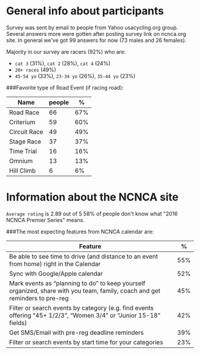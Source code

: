 # General info about participants

Survey was sent by email to people from Yahoo usacycling.org group. Several answers more were gotten after posting survey link on ncnca.org site. In general we've got 99 answers for now (73 males and 26 females).

Majority in our survey are racers (92%) who are: 
- `cat 3` (31%), `cat 2` (28%), `cat 4` (24%)
- `20+ races` (49%)
- `45-54 yo` (33%), `23-34 yo` (26%), `35-44 yo` (23%)

###Favorite type of Road Event (if racing road):

Name | people | %
----|----|----
Road Race |66 | 67%
Criterium | 59 | 60% 
Circuit Race |49 | 49% 
Stage Race |37 | 37% 
Time Trial |16 | 16% 
Omnium | 13 | 13% 
Hill Climb |6 | 6%

# Information about the NCNCA site

`Average rating` is 2.89 out of 5
58% of people don't know what "2016 NCNCA Premier Series" means.

###The most expecting features from NCNCA calendar are:

Feature | %
-----|-----
Be able to see time to drive (and distance to an event from home) right in the Calendar | 55%
Sync with Google/Apple calendar | 52%
Mark events as “planning to do” to keep yourself organized, share with you team, family, coach and get reminders to pre-reg | 45%
Filter or search events by category (e.g. find events offering “45+ 1/2/3”, “Women 3/4” or “Junior 15-18” fields) |42%
Get SMS/Email with pre-reg deadline reminders | 39%
Filter or search events by start time for your categories | 23%